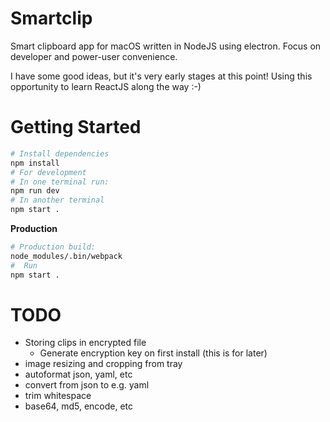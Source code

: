 # Smartclip #

Smart clipboard app for macOS written in NodeJS using electron. Focus on developer and power-user convenience.

I have some good ideas, but it's very early stages at this point! Using this opportunity to learn ReactJS along the way :-)

# Getting Started #

```bash
# Install dependencies
npm install
# For development
# In one terminal run:
npm run dev
# In another terminal
npm start .
```

**Production**
```bash
# Production build:
node_modules/.bin/webpack
#  Run
npm start .
```


# TODO #
- Storing clips in encrypted file
    - Generate encryption key on first install (this is for later)
- image resizing and cropping from tray
- autoformat json, yaml, etc
- convert from json to e.g. yaml
- trim whitespace
- base64, md5, encode, etc
